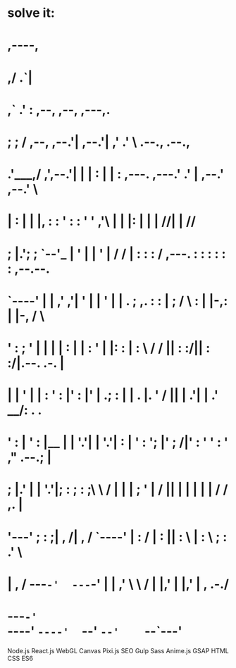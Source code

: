 # solve it:
#                ,----,                                                                                            
#              ,/   .`|                                                                                            
#             ,`   .'  :          ,--,    ,--,                        ,---,.                                        
#          ;    ;     / ,--,   ,--.'|  ,--.'|                      ,'  .'  \            .--.,   .--.,              
#        .'___,/    ,',--.'|   |  | :  |  | :     ,---.          ,---.' .' |          ,--.'  \,--.'  \             
#        |    :     | |  |,    :  : '  :  : '    '   ,'\         |   |  |: |          |  | /\/|  | /\/             
#        ;    |.';  ; `--'_    |  ' |  |  ' |   /   /   |        :   :  :  /   ,---.  :  : :  :  : :    ,--.--.    
#        `----'  |  | ,' ,'|   '  | |  '  | |  .   ; ,. :        :   |    ;   /     \ :  | |-,:  | |-, /       \   
#            '   :  ; '  | |   |  | :  |  | :  '   | |: :        |   :     \ /    /  ||  : :/||  : :/|.--.  .-. |  
#            |   |  ' |  | :   '  : |__'  : |__'   | .; :        |   |   . |.    ' / ||  |  .'|  |  .' \__\/: . .  
#            '   :  | '  : |__ |  | '.'|  | '.'|   :    |        '   :  '; |'   ;   /|'  : '  '  : '   ," .--.; |  
#            ;   |.'  |  | '.'|;  :    ;  :    ;\   \  /         |   |  | ; '   |  / ||  | |  |  | |  /  /  ,.  |  
#            '---'    ;  :    ;|  ,   /|  ,   /  `----'          |   :   /  |   :    ||  : \  |  : \ ;  :   .'   \ 
#                     |  ,   /  ---`-'  ---`-'                   |   | ,'    \   \  / |  |,'  |  |,' |  ,     .-./ 
#                      ---`-'                                    `----'       `----'  `--'    `--'    `--`---'     

Node.js
React.js
WebGL
Canvas
Pixi.js
SEO
Gulp
Sass
Anime.js
GSAP
HTML
CSS
ES6
